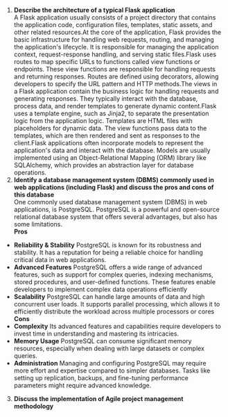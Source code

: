1. **Describe the architecture of a typical Flask application**  
A Flask application usually consists of a project directory that contains the application code, configuration files, templates, static assets, and other related resources.At the core of the application, Flask provides the basic infrastructure for handling web requests, routing, and managing the application's lifecycle. It is responsible for managing the application context, request-response handling, and serving static files.Flask uses routes to map specific URLs to functions called view functions or endpoints. These view functions are responsible for handling requests and returning responses. Routes are defined using decorators, allowing developers to specify the URL pattern and HTTP methods.The views in a Flask application contain the business logic for handling requests and generating responses. They typically interact with the database, process data, and render templates to generate dynamic content.Flask uses a template engine, such as Jinja2, to separate the presentation logic from the application logic. Templates are HTML files with placeholders for dynamic data. The view functions pass data to the templates, which are then rendered and sent as responses to the client.Flask applications often incorporate models to represent the application's data and interact with the database. Models are usually implemented using an Object-Relational Mapping (ORM) library like SQLAlchemy, which provides an abstraction layer for database operations.  
2. **Identify a database management system (DBMS) commonly used in web applications (including Flask) and discuss the pros and cons of this database**  
One commonly used database management system (DBMS) in web applications, is PostgreSQL. PostgreSQL is a powerful and open-source relational database system that offers several advantages, but also has some limitations.  
**Pros**  
- **Reliability & Stability** PostgreSQL is known for its robustness and stability. It has a reputation for being a reliable choice for handling critical data in web applications.  
- **Advanced Features** PostgreSQL offers a wide range of advanced features, such as support for complex queries, indexing mechanisms, stored procedures, and user-defined functions. These features enable developers to implement complex data operations efficiently  
- **Scalability** PostgreSQL can handle large amounts of data and high concurrent user loads. It supports parallel processing, which allows it to efficiently distribute the workload across multiple processors or cores  
**Cons**  
- **Complexity** Its advanced features and capabilities require developers to invest time in understanding and mastering its intricacies.  
- **Memory Usage** PostgreSQL can consume significant memory resources, especially when dealing with large datasets or complex queries.  
- **Administration** Managing and configuring PostgreSQL may require more effort and expertise compared to simpler databases. Tasks like setting up replication, backups, and fine-tuning performance parameters might require advanced knowledge.  
3. **Discuss the implementation of Agile project management methodology**  